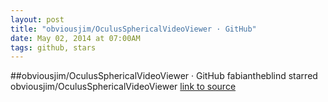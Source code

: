 ```yaml
---
layout: post
title: "obviousjim/OculusSphericalVideoViewer · GitHub"
date: May 02, 2014 at 07:00AM
tags: github, stars
---
```

##obviousjim/OculusSphericalVideoViewer · GitHub
fabiantheblind starred obviousjim/OculusSphericalVideoViewer
[link to source](http://ift.tt/1pV4nf2) 

